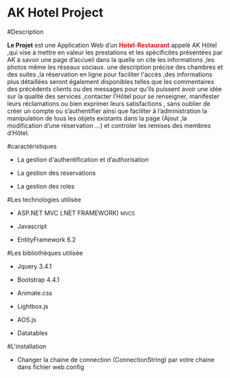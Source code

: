 AK Hotel Project
==========================

#Description 

<p>
<b>Le Projet</b> est une Application Web d’un <b style="color:red">Hotel-Restaurant</b> 
appelé AK Hôtel ,qui vise à mettre en valeur les prestations 
et les spécificités présentées par AK à savoir une page 
d’accueil dans la quelle on cite les informations ,les photos même les réseaux sociaux. une description précise des chambres et des suites ,la réservation en ligne pour faciliter l'accès ,des informations plus détaillées seront également disponibles telles que les commentaires des précédents clients ou des messages pour qu’ils puissent  avoir une idée sur la qualité des services ,contacter l’Hôtel pour se renseigner, manifester leurs réclamations ou bien exprimer leurs satisfactions ,  sans oublier de créer un compte ou s’authentifier ainsi que faciliter à l’administration la manipulation de tous les objets existants dans la page (Ajout ,la  modification d’une réservation …) et controler les remises des membres d’Hôtel.</p>

#caractéristiques

+ La gestion d'authentification et d’authorisation

+ La gestion des reservations 

+ La gestion des roles

#Les technologies utilisée

+ ASP.NET MVC (.NET FRAMEWORK) <small> MVC5</small>

+ Javascript

+ EntityFramework 6.2

#Les bibliothèques utilisée 

+ Jquery 3.4.1

+ Bootstrap 4.4.1

+ Animate.css

+ Lightbox.js

+ AOS.js

+ Datatables

#L'installation

- Changer la chaine de connection (ConnectionString) par votre chaine dans fichier web.config 
<pre>
<configuration>
  <connectionStrings>
    <add name="myConnectionString" connectionString="server=localhost;database=myDb;uid=myUser;password=myPass;" />
  </connectionStrings>
</configuration>  
</pre>



